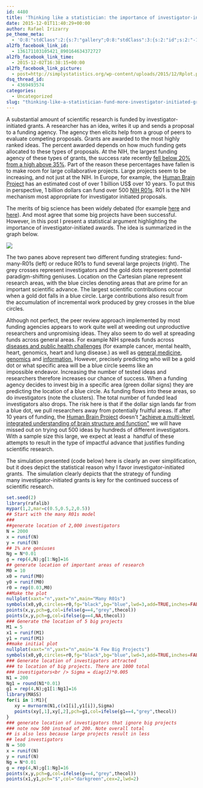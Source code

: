 ```yaml
---
id: 4480
title: 'Thinking like a statistician: the importance of investigator-initiated grants'
date: 2015-12-01T11:40:29+00:00
author: Rafael Irizarry
pe_theme_meta:
  - 'O:8:"stdClass":2:{s:7:"gallery";O:8:"stdClass":3:{s:2:"id";s:2:"-1";s:5:"width";s:0:"";s:6:"height";s:0:"";}s:5:"video";O:8:"stdClass":1:{s:2:"id";s:2:"-1";}}'
al2fb_facebook_link_id:
  - 136171103105421_890164634372727
al2fb_facebook_link_time:
  - 2015-12-02T16:38:15+00:00
al2fb_facebook_link_picture:
  - post=http://simplystatistics.org/wp-content/uploads/2015/12/Rplot.png
dsq_thread_id:
  - 4369493574
categories:
  - Uncategorized
slug: "thinking-like-a-statistician-fund-more-investigator-initiated-grants"
---
```

A substantial amount of scientific research is funded by investigator-initiated grants. A researcher has an idea, writes it up and sends a proposal to a funding agency. The agency then elicits help from a group of peers to evaluate competing proposals. Grants are awarded to the most highly ranked ideas. The percent awarded depends on how much funding gets allocated to these types of proposals. At the NIH, the largest funding agency of these types of grants, the success rate recently [fell below 20% from a high above 35%](https://nihdirectorsblog.files.wordpress.com/2013/09/sequestration-success-rates1.jpg). Part of the reason these percentages have fallen is to make room for large collaborative projects. Large projects seem to be increasing, and not just at the NIH. In Europe, for example, the [Human Brain Project](https://www.humanbrainproject.eu/) has an estimated cost of over 1 billion US$ over 10 years. To put this in perspective, 1 billion dollars can fund over 500 [NIH R01s](http://grants.nih.gov/grants/funding/r01.htm). R01 is the NIH mechanism most appropriate for investigator initiated proposals.

The merits of big science has been widely debated (for example [here](http://www.michaeleisen.org/blog/?p=1179) and [here](http://simplystatistics.org/2013/02/27/please-save-the-unsolicited-r01s/)). And most agree that some big projects have been successful. However, in this post I present a statistical argument highlighting the importance of investigator-initiated awards. The idea is summarized in the graph below.

![](https://raw.githubusercontent.com/simplystats/simplystats.github.io/master/wp-content/uploads/2015/12/Rplot.png)

<!-- <img class="alignnone size-full wp-image-4483" src="http://simplystatistics.org/wp-content/uploads/2015/12/Rplot.png" alt="Rplot" width="1112" height="551" srcset="http://simplystatistics.org/wp-content/uploads/2015/12/Rplot-300x149.png 300w, http://simplystatistics.org/wp-content/uploads/2015/12/Rplot-1024x507.png 1024w, http://simplystatistics.org/wp-content/uploads/2015/12/Rplot-260x129.png 260w, http://simplystatistics.org/wp-content/uploads/2015/12/Rplot.png 1112w" sizes="(max-width: 1112px) 100vw, 1112px" />](http://simplystatistics.org/wp-content/uploads/2015/12/Rplot.png)
-->

The two panes above represent two different funding strategies: fund-many-R01s (left) or reduce R01s to fund several large projects (right). The grey crosses represent investigators and the gold dots represent potential paradigm-shifting geniuses. Location on the Cartesian plane represent research areas, with the blue circles denoting areas that are prime for an important scientific advance. The largest scientific contributions occur when a gold dot falls in a blue circle. Large contributions also result from the accumulation of incremental work produced by grey crosses in the blue circles.

Although not perfect, the peer review approach implemented by most funding agencies appears to work quite well at weeding out unproductive researchers and unpromising ideas. They also seem to do well at spreading funds across general areas. For example NIH spreads funds across [diseases and public health challenges](https://www.nih.gov/institutes-nih/list-nih-institutes-centers-offices) (for example cancer, mental health, heart, genomics, heart and lung disease.) as well as [general medicine](https://www.nigms.nih.gov/Pages/default.aspx), [genomics](https://www.genome.gov/) and [information.](https://www.nlm.nih.gov/) However, precisely predicting who will be a gold dot or what specific area will be a blue circle seems like an impossible endeavor. Increasing the number of tested ideas and researchers therefore increases our chance of success. When a funding agency decides to invest big in a specific area (green dollar signs) they are predicting the location of a blue circle. As funding flows into these areas, so do investigators (note the clusters). The total number of funded lead investigators also drops. The risk here is that if the dollar sign lands far from a blue dot, we pull researchers away from potentially fruitful areas. If after 10 years of funding, the [Human Brain Project](https://www.humanbrainproject.eu/) doesn't ["achieve a multi-level, integrated understanding of brain structure and function"](https://www.humanbrainproject.eu/mission) we will have missed out on trying out 500 ideas by hundreds of different investigators. With a sample size this large, we expect at least a  handful of these attempts to result in the type of impactful advance that justifies funding scientific research.

The simulation presented (code below) here is clearly an over simplification, but it does depict the statistical reason why I favor investigator-initiated grants.  The simulation clearly depicts that the strategy of funding many investigator-initiated grants is key for the continued success of scientific research.

```r
set.seed(2)
library(rafalib)
mypar(1,2,mar=c(0.5,0.5,2,0.5))
## Start with the many R01s model
###
##generate location of 2,000 investigators
N = 2000
x = runif(N)
y = runif(N)
## 1% are geniuses
Ng = N*0.01
g = rep(4,N);g[1:Ng]=16
## generate location of important areas of research
M0 = 10
x0 = runif(M0)
y0 = runif(M0)
r0 = rep(0.03,M0)
##Make the plot
nullplot(xaxt="n",yaxt="n",main="Many R01s")
symbols(x0,y0,circles=r0,fg="black",bg="blue",lwd=3,add=TRUE,inches=FALSE)
points(x,y,pch=g,col=ifelse(g==4,"grey",thecol))
points(x,y,pch=g,col=ifelse(g==4,NA,thecol))
### Generate the location of 5 big projects
M1 = 5
x1 = runif(M1)
y1 = runif(M1)
##make initial plot
nullplot(xaxt="n",yaxt="n",main="A Few Big Projects")
symbols(x0,y0,circles=r0,fg="black",bg="blue",lwd=3,add=TRUE,inches=FALSE)
### Generate location of investigators attracted
### to location of big projects. There are 1000 total
### investigators<br /> Sigma = diag(2)*0.005
N1 = 200
Ng1 = round(N1*0.01)
g1 = rep(4,N);g1[1:Ng1]=16
library(MASS)
for(i in 1:M1){
   xy = mvrnorm(N1,c(x1[i],y1[i]),Sigma)
   points(xy[,1],xy[,2],pch=g1,col=ifelse(g1==4,"grey",thecol))
}
### generate location of investigators that ignore big projects
### note now 500 instead of 200. Note overall total
## is also less because large projects result in less
## lead investigators
N = 500
x = runif(N)
y = runif(N)
Ng = N*0.01
g = rep(4,N);g[1:Ng]=16
points(x,y,pch=g,col=ifelse(g==4,"grey",thecol))
points(x1,y1,pch="$",col="darkgreen",cex=2,lwd=2)
```
